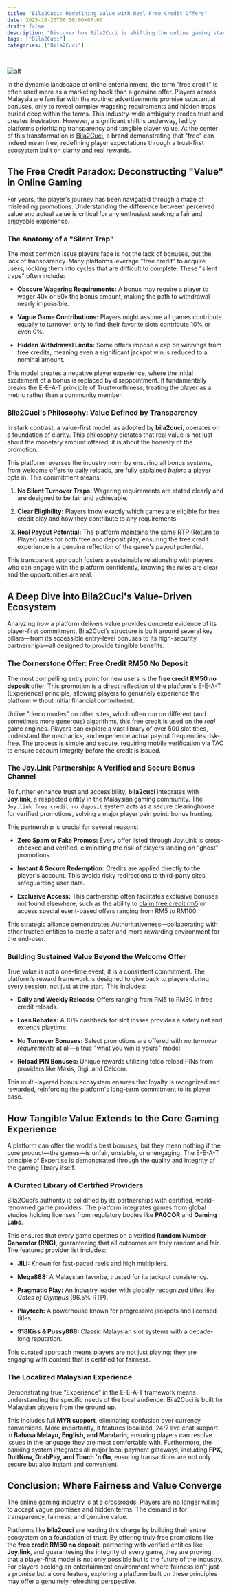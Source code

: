 ```yaml
---
title: "Bila2Cuci: Redefining Value with Real Free Credit Offers"
date: 2025-10-26T00:00:00+07:00
draft: false
description: "Discover how Bila2Cuci is shifting the online gaming standard with transparent rewards, genuine no deposit offers, and a trust-first platform for Malaysian players."
tags: ["Bila2Cuci"]
categories: ["Bila2Cuci"]

---
```

![alt](https://bila2cuci.tech/wp-content/uploads/2025/01/116c5041b93769b704ac0.gif)


In the dynamic landscape of online entertainment, the term "free credit" is often used more as a marketing hook than a genuine offer. Players across Malaysia are familiar with the routine: advertisements promise substantial bonuses, only to reveal complex wagering requirements and hidden traps buried deep within the terms. This industry-wide ambiguity erodes trust and creates frustration. However, a significant shift is underway, led by platforms prioritizing transparency and tangible player value. At the center of this transformation is [Bila2Cuci](https://bila2cuci.tech/), a brand demonstrating that "free" can indeed mean free, redefining player expectations through a trust-first ecosystem built on clarity and real rewards.

## The Free Credit Paradox: Deconstructing "Value" in Online Gaming

For years, the player's journey has been navigated through a maze of misleading promotions. Understanding the difference between perceived value and actual value is critical for any enthusiast seeking a fair and enjoyable experience.

### The Anatomy of a "Silent Trap"

The most common issue players face is not the lack of bonuses, but the lack of transparency. Many platforms leverage "free credit" to acquire users, locking them into cycles that are difficult to complete. These "silent traps" often include:

*   **Obscure Wagering Requirements:** A bonus may require a player to wager 40x or 50x the bonus amount, making the path to withdrawal nearly impossible.
    
*   **Vague Game Contributions:** Players might assume all games contribute equally to turnover, only to find their favorite slots contribute 10% or even 0%.
    
*   **Hidden Withdrawal Limits:** Some offers impose a cap on winnings from free credits, meaning even a significant jackpot win is reduced to a nominal amount.
    

This model creates a negative player experience, where the initial excitement of a bonus is replaced by disappointment. It fundamentally breaks the E-E-A-T principle of Trustworthiness, treating the player as a metric rather than a community member.

### Bila2Cuci's Philosophy: Value Defined by Transparency

In stark contrast, a value-first model, as adopted by **bila2cuci**, operates on a foundation of clarity. This philosophy dictates that real value is not just about the monetary amount offered; it is about the honesty of the promotion.

This platform reverses the industry norm by ensuring all bonus systems, from welcome offers to daily reloads, are fully explained _before_ a player opts in. This commitment means:

1.  **No Silent Turnover Traps:** Wagering requirements are stated clearly and are designed to be fair and achievable.
    
2.  **Clear Eligibility:** Players know exactly which games are eligible for free credit play and how they contribute to any requirements.
    
3.  **Real Payout Potential:** The platform maintains the same RTP (Return to Player) rates for both free and deposit play, ensuring the free credit experience is a genuine reflection of the game's payout potential.
    

This transparent approach fosters a sustainable relationship with players, who can engage with the platform confidently, knowing the rules are clear and the opportunities are real.

## A Deep Dive into Bila2Cuci's Value-Driven Ecosystem

Analyzing _how_ a platform delivers value provides concrete evidence of its player-first commitment. Bila2Cuci’s structure is built around several key pillars—from its accessible entry-level bonuses to its high-security partnerships—all designed to provide tangible benefits.

### The Cornerstone Offer: Free Credit RM50 No Deposit

The most compelling entry point for new users is the **free credit RM50 no deposit** offer. This promotion is a direct reflection of the platform's E-E-A-T (Experience) principle, allowing players to genuinely experience the platform without initial financial commitment.

Unlike "demo modes" on other sites, which often run on different (and sometimes more generous) algorithms, this free credit is used on the _real_ game engines. Players can explore a vast library of over 500 slot titles, understand the mechanics, and experience actual payout frequencies risk-free. The process is simple and secure, requiring mobile verification via TAC to ensure account integrity before the credit is issued.

### The Joy.Link Partnership: A Verified and Secure Bonus Channel

To further enhance trust and accessibility, **bila2cuci** integrates with **Joy.link**, a respected entity in the Malaysian gaming community. The `Joy.link free credit no deposit` system acts as a secure clearinghouse for verified promotions, solving a major player pain point: bonus hunting.

This partnership is crucial for several reasons:

*   **Zero Spam or Fake Promos:** Every offer listed through Joy.Link is cross-checked and verified, eliminating the risk of players landing on "ghost" promotions.
    
*   **Instant & Secure Redemption:** Credits are applied directly to the player's account. This avoids risky redirections to third-party sites, safeguarding user data.
    
*   **Exclusive Access:** This partnership often facilitates exclusive bonuses not found elsewhere, such as the ability to [claim free credit rm5](https://bila2cuci.tech/) or access special event-based offers ranging from RM5 to RM100.
    

This strategic alliance demonstrates Authoritativeness—collaborating with other trusted entities to create a safer and more rewarding environment for the end-user.

### Building Sustained Value Beyond the Welcome Offer

True value is not a one-time event; it is a consistent commitment. The platform’s reward framework is designed to give back to players during every session, not just at the start. This includes:

*   **Daily and Weekly Reloads:** Offers ranging from RM5 to RM30 in free credit reloads.
    
*   **Loss Rebates:** A 10% cashback for slot losses provides a safety net and extends playtime.
    
*   **No Turnover Bonuses:** Select promotions are offered with _no turnover requirements_ at all—a true "what you win is yours" model.
    
*   **Reload PIN Bonuses:** Unique rewards utilizing telco reload PINs from providers like Maxis, Digi, and Celcom.
    

This multi-layered bonus ecosystem ensures that loyalty is recognized and rewarded, reinforcing the platform's long-term commitment to its player base.

## How Tangible Value Extends to the Core Gaming Experience

A platform can offer the world's best bonuses, but they mean nothing if the core product—the games—is unfair, unstable, or unengaging. The E-E-A-T principle of Expertise is demonstrated through the quality and integrity of the gaming library itself.

### A Curated Library of Certified Providers

Bila2Cuci’s authority is solidified by its partnerships with certified, world-renowned game providers. The platform integrates games from global studios holding licenses from regulatory bodies like **PAGCOR** and **Gaming Labs**.

This ensures that every game operates on a verified **Random Number Generator (RNG)**, guaranteeing that all outcomes are truly random and fair. The featured provider list includes:

*   **JILI:** Known for fast-paced reels and high multipliers.
    
*   **Mega888:** A Malaysian favorite, trusted for its jackpot consistency.
    
*   **Pragmatic Play:** An industry leader with globally recognized titles like _Gates of Olympus_ (96.5% RTP).
    
*   **Playtech:** A powerhouse known for progressive jackpots and licensed titles.
    
*   **918Kiss & Pussy888:** Classic Malaysian slot systems with a decade-long reputation.
    

This curated approach means players are not just playing; they are engaging with content that is certified for fairness.

### The Localized Malaysian Experience

Demonstrating true "Experience" in the E-E-A-T framework means understanding the specific needs of the local audience. Bila2Cuci is built for Malaysian players from the ground up.

This includes full **MYR support**, eliminating confusion over currency conversions. More importantly, it features localized, 24/7 live chat support in **Bahasa Melayu, English, and Mandarin**, ensuring players can resolve issues in the language they are most comfortable with. Furthermore, the banking system integrates all major local payment gateways, including **FPX, DuitNow, GrabPay, and Touch 'n Go**, ensuring transactions are not only secure but also instant and convenient.

## Conclusion: Where Fairness and Value Converge

The online gaming industry is at a crossroads. Players are no longer willing to accept vague promises and hidden terms. The demand is for transparency, fairness, and genuine value.

Platforms like **bila2cuci** are leading this charge by building their entire ecosystem on a foundation of trust. By offering truly free promotions like the **free credit RM50 no deposit**, partnering with verified entities like **Joy.link**, and guaranteeing the integrity of every game, they are proving that a player-first model is not only possible but is the future of the industry. For players seeking an entertainment environment where fairness isn't just a promise but a core feature, exploring a platform built on these principles may offer a genuinely refreshing perspective.